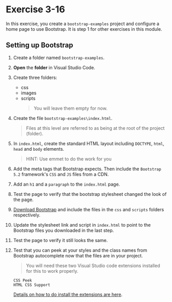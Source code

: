 # Exercise 3-16

In this exercise, you create a `bootstrap-examples` project and configure a home page to use Bootstrap. It is step 1 for other exercises in this module.

## Setting up Bootstrap

1.  Create a folder named `bootstrap-examples`.
1.  **Open** the **folder** in Visual Studio Code.
1.  Create three folders:

    - css
    - images
    - scripts
      > You will leave them empty for now.

1.  Create the file `bootstrap-examples\index.html`.

    > Files at this level are referred to as being at the root of the project (folder).

1.  In `index.html`, create the standard HTML layout including `DOCTYPE`, `html`, `head` and `body` elements.

    > HINT: Use emmet to do the work for you

1.  Add the meta tags that Bootstrap expects. Then include the `Bootstrap 5.2` framework's `CSS` and `JS` files from a CDN.
1.  Add an `h1` and a `paragraph` to the `index.html` page.
1.  Test the page to verify that the bootstrap stylesheet changed the look of the page.
1.  [Download Bootstrap](https://getbootstrap.com/docs/5.3/getting-started/download/) and include the files in the `css` and `scripts` folders respectively.
1.  Update the stylesheet link and script in `index.html` to point to the Bootstrap files you downloaded in the last step.
1.  Test the page to verify it still looks the same.
1.  Test that you can peek at your styles and the class names from Bootstrap autocomplete now that the files are in your project.

    > You will need these two Visual Studio code extensions installed for this to work properly.

        CSS Peek
        HTML CSS Support

    [Details on how to do install the extensions are here](../setup/vscode-config.md).

